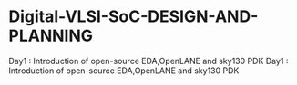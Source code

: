# Digital-VLSI-SoC-DESIGN-AND-PLANNING
Day1 : Introduction of open-source EDA,OpenLANE and sky130 PDK
Day1 : Introduction of open-source EDA,OpenLANE and sky130 PDK
